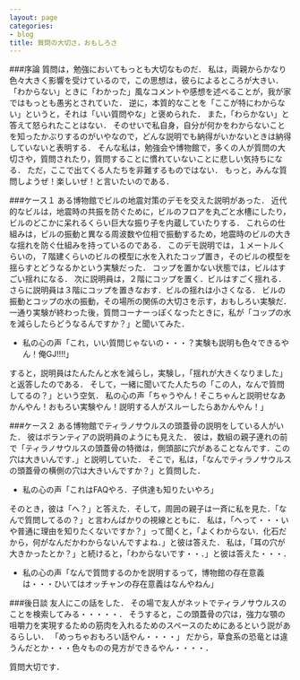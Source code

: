 ```yaml
---
layout: page
categories:
- blog
title: 質問の大切さ，おもしろさ
---
```


###序論
質問は，勉強においてもっとも大切なものだ．
私は，両親からかなり色々大きく影響を受けているので，この思想は，彼らによるところが大きい．
「わからない」ときに「わかった」風なコメントや感想を述べることが，我が家ではもっとも愚劣とされていた．
逆に，本質的なことを「ここが特にわからない」というと，それは「いい質問やな」と褒められた．
また，「わらかない」と答えて怒られたことはない．
そのせいで私自身，自分が何かをわからないことを知ったかぶりするのがいやなので，どんな説明でも納得がいかないときは納得していないと表明する．
そんな私は，勉強会や博物館で，多くの人が質問の大切さや，質問されたり，質問することに慣れていないことに悲しい気持ちになる．
ただ，ここで出てくる人たちを非難するものではない．
もっと，みんな質問しようぜ！楽しいぜ！と言いたいのである．

###ケース１
ある博物館でビルの地震対策のデモを交えた説明があった．
近代的なビルは，地震時の共振を防ぐために，ビルのフロアを丸ごと水槽にしたり，ビルのどこかに呆れるくらい巨大な振り子を内蔵していたりする．
これらの仕組みは，ビルの振動と異なる周波数や位相で振動するため，地震時のビルの大きな揺れを防ぐ仕組みを持っているのである．
このデモ説明では，１メートルくらいの，７階建くらいのビルの模型に水を入れたコップ置き，そのビルの模型を揺らすとどうなるかという実験だった．
コップを置かない状態では，ビルはすごい揺れになる．
次に説明員は，２階にコップを置く．ビルはすごく揺れる．
さらに説明員は３階にコップを置きなおす．ビルの揺れは小さくなる．
ビルの振動とコップの水の振動，その場所の関係の大切さを示す，おもしろい実験だ．
一通り実験が終わった後，質問コーナーっぽくなったときに，私が「コップの水を減らしたらどうなるんですか？」と聞いてみた．

* 私の心の声「これ，いい質問じゃないの・・・？実験も説明も色々できるやん！俺GJ!!!!」

すると，説明員はたんたんと水を減らし，実験し，「揺れが大きくなりました」と返答したのである．
そして，一緒に聞いてた人たちの「この人，なんで質問してるの？」という空気．
私の心の声「ちゃうやん！そこちゃんと説明せなあかんやん！おもろい実験やん！説明する人がスルーしたらあかんやん！」

###ケース２
ある博物館でティラノサウルスの頭蓋骨の説明をしている人がいた．
彼はボランティアの説明員のようにも見えた．
彼は，数組の親子連れの前で「ティラノサウルスの頭蓋骨の特徴は，側頭部に穴があることなんです．この穴は大きいんです．」と説明していた．
そこで，私は，「なんでティラノサウルスの頭蓋骨の横側の穴は大きいんですか？」と質問した．

* 私の心の声「これはFAQやろ．子供達も知りたいやろ」

そのとき，彼は「へ？」と答えた．そして，周囲の親子は一斉に私を見た．「なんで質問してるの？」と言わんばかりの視線とともに．
私は，「へって・・・いや普通に理由を知りたくないですか？」って聞くと，「よくわからない．化石だから，何がなんだかわからないんですよね．」と彼は答えた．
私は，「耳の穴が大きかったとか？」と続けると，「わからないです・・．」と彼は答えた・・・．

* 私の心の声「なんで質問するのかを説明するって，博物館の存在意義は・・・ひいてはオッチャンの存在意義はなんやねん」

###後日談
友人にこの話をした．
その場で友人がネットでティラノサウルスのことを検索してみる・・・・・．
そうすると，この頭蓋骨の穴は，強力な顎の咀嚼力を実現するための筋肉を入れるためのスペースのためにあるという説があるらしい．
「めっちゃおもろい話やん・・・・」
だから，草食系の恐竜とは違うんだとか・・・色々ものの見方ができるやん・・・・．

質問大切です．